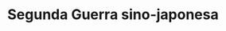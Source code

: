 ﻿---
title: "Segunda Guerra sino-japonesa"
permalink: periodes_542.html
layout: periode
dataInici: 1937-17-07
dataFi: 1945-09-09
sidebar: periodes
pares:
  - 355:
    title: "Asia"
    dataInici: "(1937-07-07)"
    dataFi: "(1945-09-09)"

fills:
  - 755:
    title: "Batalla de Shanghái"
    dataInici: "(1937-08-13)"
    dataFi: "(1937-11-26)"

  - 984:
    title: "Batalla de Taierzhuang"
    dataInici: "(1938-03-24)"
    dataFi: "(1938-04-07)"

  - 543:
    title: "Batalla del Paso de Kunlun"
    dataInici: "(1939-12-18)"
    dataFi: "(1940-01-11)"

  - 760:
    title: "Batalla de Changde"
    dataInici: "(1943-11-02)"
    dataFi: "(1943-12-20)"

jocsPrincipals:
jocsEscenaris:
  - title: "Battle for China (first edition)"
    bggId: 8544
    dataInici: 1937-07
    dataFi: 1941

  - title: "Armies of the White Sun"
    bggId: 197632
    dataInici: 1937-07-07
    dataFi: 1943

  - title: "War of Resistance"
    bggId: 745
    dataInici: 1937-07-07
    dataFi: 1941-12-07

jocsEpoca:
jocsEpocaEscenaris:
---
